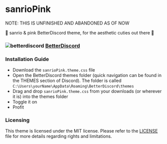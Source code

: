 # sanrioPink
NOTE: THIS IS UNFINISHED AND ABANDONED AS OF NOW

🌺 sanrio &amp; pink BetterDiscord theme, for the aesthetic cuties out there 🌺

### ![betterdiscord](https://discord-extensions.github.io/assets/icons/betterdiscord.png) **[BetterDiscord](https://betterdiscord.app)**


### Installation Guide
- Download the `sanrioPink.theme.css` file
- Open the BetterDiscord themes folder (quick navigation can be found in the THEMES section of Discord). The folder is called `C:\Users\yourName\AppData\Roaming\BetterDiscord\themes`
- Drag and drop `sanrioPink.theme.css` from your downloads (or wherever it is) into the themes folder
- Toggle it on
- Profit
  
### Licensing
This theme is licensed under the MIT license. Please refer to the [LICENSE](./LICENSE) file for more details regarding rights and limitations.
